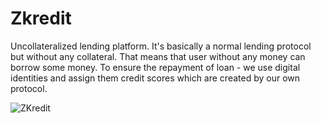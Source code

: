 # Zkredit
Uncollateralized lending platform. It's basically a normal lending protocol but without any collateral. That means that user without any money can borrow some money. To ensure the repayment of loan - we use digital identities and assign them credit scores which are created by our own protocol.

![ZKredit](https://github.com/Kirillr-Sibirski/uncollateralized-lending/assets/93882929/48623dd7-4ab7-4d85-ae64-251669e2fa94)
